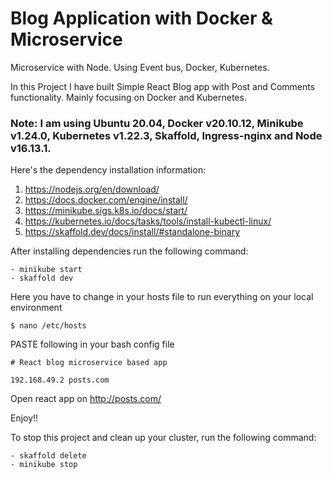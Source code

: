 # Blog Application with Docker & Microservice

Microservice with Node. Using Event bus, Docker, Kubernetes.

In this Project I have built Simple React Blog app with Post and Comments functionality. Mainly focusing on Docker and Kubernetes.

### Note: I am using Ubuntu 20.04, Docker v20.10.12, Minikube v1.24.0, Kubernetes v1.22.3, Skaffold, Ingress-nginx and Node v16.13.1.

Here's the dependency installation information:
1. https://nodejs.org/en/download/
2. https://docs.docker.com/engine/install/
3. https://minikube.sigs.k8s.io/docs/start/
4. https://kubernetes.io/docs/tasks/tools/install-kubectl-linux/
5. https://skaffold.dev/docs/install/#standalone-binary

After installing dependencies run the following command:
```
- minikube start
- skaffold dev
```

Here you have to change in your hosts file to run everything on your local environment 

```
$ nano /etc/hosts
```

PASTE following in your bash config file

```
# React blog microservice based app

192.168.49.2 posts.com
```

Open react app on http://posts.com/


Enjoy!!

To stop this project and clean up your cluster, run the following command:

```
- skaffold delete
- minikube stop
```
